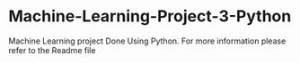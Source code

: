 # Machine-Learning-Project-3-Python
Machine Learning project Done Using Python. For more information please refer to the Readme file
